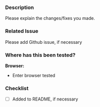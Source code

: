 ### Description
Please explain the changes/fixes you made.

### Related Issue
Please add Github issue, if necessary

### Where has this been tested?

**Browser:**
* Enter browser tested

### Checklist
- [ ] Added to README, if necessary
